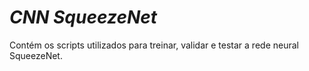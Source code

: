 # _CNN SqueezeNet_

Contém os scripts utilizados para treinar, validar e testar a rede neural SqueezeNet.

